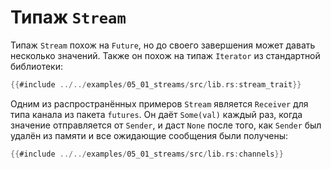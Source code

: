 # Типаж `Stream`

Типаж `Stream` похож на `Future`, но до своего завершения может давать несколько значений. Также он похож на
типаж `Iterator` из стандартной библиотеки:

```rust
{{#include ../../examples/05_01_streams/src/lib.rs:stream_trait}}
```

Одним из распространённых примеров `Stream` является `Receiver` для типа канала из
пакета `futures`. Он даёт `Some(val)` каждый раз, когда значение отправляется
от `Sender`, и даст `None` после того, как `Sender` был удалён из памяти и все ожидающие сообщения были получены:

```rust
{{#include ../../examples/05_01_streams/src/lib.rs:channels}}
```

